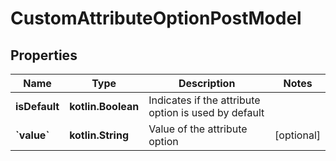 
# CustomAttributeOptionPostModel

## Properties
| Name | Type | Description | Notes |
| ------------ | ------------- | ------------- | ------------- |
| **isDefault** | **kotlin.Boolean** | Indicates if the attribute option is used by default |  |
| **&#x60;value&#x60;** | **kotlin.String** | Value of the attribute option |  [optional] |



